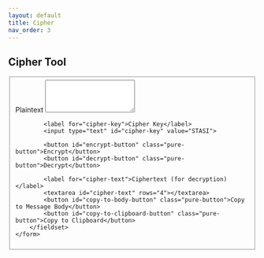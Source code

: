 ```yaml
---
layout: default
title: Cipher
nav_order: 3
---
```


<link rel="stylesheet" href="{{ '/assets/css/normal-look.css' | relative_url }}">
<script src="{{ '/assets/js/buffer-loader.js' | relative_url }}"></script>
<script src="{{ '/assets/js/sprach.js' | relative_url }}"></script>

<div class="encryption-section">
    <h2 class="content-subhead">Cipher Tool</h2>
    <form class="pure-form pure-form-stacked" onsubmit="return false;">
        <fieldset>
            <label for="plain-text">Plaintext</label>
            <textarea id="plain-text" rows="4"></textarea>

            <label for="cipher-key">Cipher Key</label>
            <input type="text" id="cipher-key" value="STASI">

            <button id="encrypt-button" class="pure-button">Encrypt</button>
            <button id="decrypt-button" class="pure-button">Decrypt</button>

            <label for="cipher-text">Ciphertext (for decryption)</label>
            <textarea id="cipher-text" rows="4"></textarea>
            <button id="copy-to-body-button" class="pure-button">Copy to Message Body</button>
            <button id="copy-to-clipboard-button" class="pure-button">Copy to Clipboard</button>
        </fieldset>
    </form>
</div>
